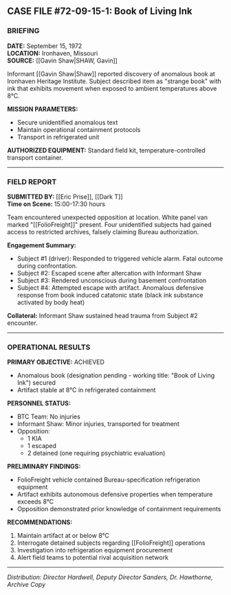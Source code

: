 ## CASE FILE #72-09-15-1: Book of Living Ink

### BRIEFING

**DATE:** September 15, 1972  
**LOCATION:** Ironhaven, Missouri  
**SOURCE:** [[Gavin Shaw|SHAW, Gavin]]  

Informant [[Gavin Shaw|Shaw]] reported discovery of anomalous book at Ironhaven Heritage Institute. Subject described item as "strange book" with ink that exhibits movement when exposed to ambient temperatures above 8°C.

**MISSION PARAMETERS:**

- Secure unidentified anomalous text
- Maintain operational containment protocols
- Transport in refrigerated unit

**AUTHORIZED EQUIPMENT:** Standard field kit, temperature-controlled transport container. 

---

### FIELD REPORT

**SUBMITTED BY:** [[Eric Prise]], [[Dark T]]  
**Time on Scene:** 15:00-17:30 hours

Team encountered unexpected opposition at location. White panel van marked "[[FolioFreight]]" present. Four unidentified subjects had gained access to restricted archives, falsely claiming Bureau authorization.

**Engagement Summary:**

- Subject #1 (driver): Responded to triggered vehicle alarm. Fatal outcome during confrontation.
- Subject #2: Escaped scene after altercation with Informant Shaw
- Subject #3: Rendered unconscious during basement confrontation
- Subject #4: Attempted escape with artifact. Anomalous defensive response from book induced catatonic state (black ink substance activated by body heat)

**Collateral:** Informant Shaw sustained head trauma from Subject #2 encounter.

---

### OPERATIONAL RESULTS

**PRIMARY OBJECTIVE:** ACHIEVED

- Anomalous book (designation pending - working title: "Book of Living Ink") secured
- Artifact stable at 8°C in refrigerated containment

**PERSONNEL STATUS:**

- BTC Team: No injuries
- Informant Shaw: Minor injuries, transported for treatment
- Opposition:
    - 1 KIA
    - 1 escaped
    - 2 detained (one requiring psychiatric evaluation)

**PRELIMINARY FINDINGS:**

- FolioFreight vehicle contained Bureau-specification refrigeration equipment
- Artifact exhibits autonomous defensive properties when temperature exceeds 8°C
- Opposition demonstrated prior knowledge of containment requirements

**RECOMMENDATIONS:**

1. Maintain artifact at or below 8°C
2. Interrogate detained subjects regarding [[FolioFreight]] operations
3. Investigation into refrigeration equipment procurement
4. Alert field teams to potential rival acquisition network

---

_Distribution: Director Hardwell, Deputy Director Sanders, Dr. Hawthorne, Archive Copy_